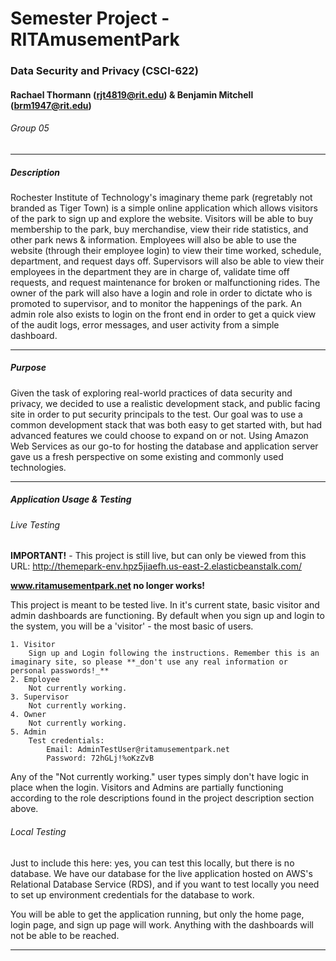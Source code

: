 # Semester Project - RITAmusementPark
### Data Security and Privacy (CSCI-622)
#### Rachael Thormann (rjt4819@rit.edu) & Benjamin Mitchell (brm1947@rit.edu)
###### Group 05

***

##### Description
Rochester Institute of Technology's imaginary theme park (regretably not branded as Tiger Town) is a simple online application which
allows visitors of the park to sign up and explore the website. Visitors will be able to buy membership to the park, buy merchandise,
view their ride statistics, and other park news & information. Employees will also be able to use the website (through their employee login)
to view their time worked, schedule, department, and request days off. Supervisors will also be able to view their employees in the department
they are in charge of, validate time off requests, and request maintenance for broken or malfunctioning rides. The owner of the park will also
have a login and role in order to dictate who is promoted to supervisor, and to monitor the happenings of the park. An admin role also exists to
login on the front end in order to get a quick view of the audit logs, error messages, and user activity from a simple dashboard.

***

##### Purpose
Given the task of exploring real-world practices of data security and privacy, we decided to use a realistic development stack, 
and public facing site in order to put security principals to the test. Our goal was to use a common development stack that was 
both easy to get started with, but had advanced features we could choose to expand on or not. Using Amazon Web Services as our 
go-to for hosting the database and application server gave us a fresh perspective on some existing and commonly used technologies.

***

##### Application Usage & Testing

###### Live Testing
**IMPORTANT!** - This project is still live, but can only be viewed from this URL: http://themepark-env.hpz5jiaefh.us-east-2.elasticbeanstalk.com/

**www.ritamusementpark.net no longer works!**

This project is meant to be tested live. In it's current state, basic visitor and admin dashboards are functioning. By default when you sign up
and login to the system, you will be a 'visitor' - the most basic of users.

    1. Visitor
        Sign up and Login following the instructions. Remember this is an imaginary site, so please **_don't use any real information or personal passwords!_**
    2. Employee
        Not currently working.
    3. Supervisor
        Not currently working.
    4. Owner
        Not currently working.
    5. Admin 
        Test credentials:
            Email: AdminTestUser@ritamusementpark.net
            Password: 72hGLj!%oKzZvB

Any of the "Not currently working." user types simply don't have logic in place when the login. Visitors and Admins are partially functioning according
to the role descriptions found in the project description section above.

###### Local Testing
Just to include this here: yes, you can test this locally, but there is no database. We have our database for the live application hosted on AWS's
Relational Database Service (RDS), and if you want to test locally you need to set up environment credentials for the database to work.

You will be able to get the application running, but only the home page, login page, and sign up page will work. Anything with the dashboards will
not be able to be reached.

***
